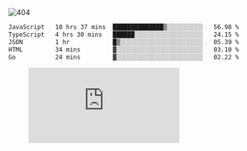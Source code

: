 ![404](https://user-images.githubusercontent.com/378023/89412096-6f759d80-d761-11ea-8c57-84b30ef3f2b1.png)

<!--START_SECTION:waka-->

```txt
JavaScript   10 hrs 37 mins  ██████████████▒░░░░░░░░░░   56.98 %
TypeScript   4 hrs 30 mins   ██████░░░░░░░░░░░░░░░░░░░   24.15 %
JSON         1 hr            █▒░░░░░░░░░░░░░░░░░░░░░░░   05.39 %
HTML         34 mins         ▓░░░░░░░░░░░░░░░░░░░░░░░░   03.10 %
Go           24 mins         ▓░░░░░░░░░░░░░░░░░░░░░░░░   02.22 %
```

<!--END_SECTION:waka-->
<figure><embed src="https://wakatime.com/share/@018b853e-267a-435d-a858-33e2b098b9d7/f3c3aa68-553a-4373-a9f9-2d456f62f780.svg"></embed></figure>
